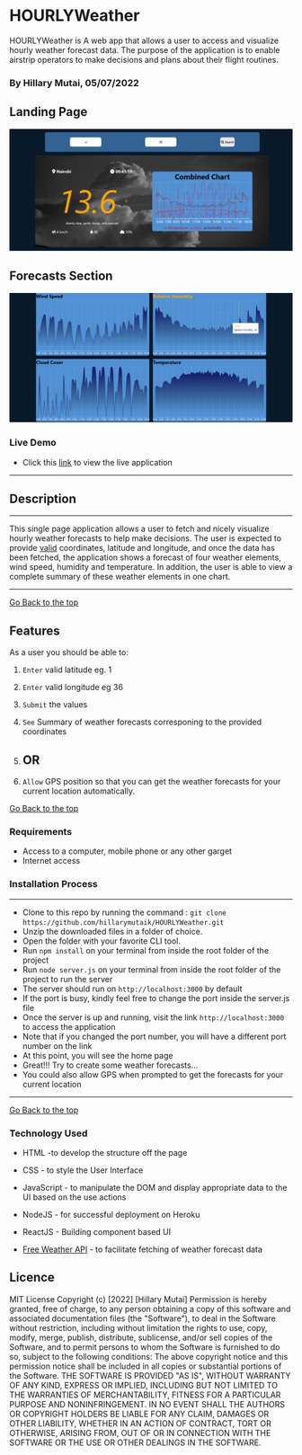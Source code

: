 # HOURLYWeather

HOURLYWeather is A web app that allows a user to access and visualize hourly weather forecast data. The purpose of the application is to enable airstrip operators to make decisions and plans about their flight routines.

### By Hillary Mutai, 05/07/2022

## Landing Page

![image](./src/assets/images/cyweather-home.png)

## Forecasts Section

![image](./src/assets/images/cyweather-forecasts.png)

### Live Demo

- Click this [link](https://HOURLYWeather.herokuapp.com/) to view the live application
  
****


## Description

****
This single page application allows a user to fetch and nicely visualize hourly weather forecasts to help make decisions. The user is expected to provide [valid](https://gis.stackexchange.com/questions/88298/what-is-the-max-latitude-and-longitude-values-possible) coordinates, latitude and longitude, and once the data has been fetched, the application shows a forecast of four weather elements, wind speed, humidity and temperature. In addition, the user is able to view a complete summary of these weather elements in one chart.
****

[Go Back to the top](#HOURLYWeather)

## Features

As a user you should be able to:

1. `Enter`  valid latitude eg. 1
2. `Enter` valid longitude eg 36
3. `Submit` the values
4. `See` Summary of weather forecasts corresponing to the provided coordinates

5. ## OR

6. `Allow` GPS position so that you can get the weather forecasts for your current location automatically.

[Go Back to the top](#HOURLYWeather)

### Requirements

- Access to  a computer, mobile phone or any other garget
- Internet access

### Installation Process

****

- Clone to this repo by running the command : `git clone https://github.com/hillarymutaik/HOURLYWeather.git`
- Unzip the downloaded files in a folder of choice.
- Open the folder with your favorite CLI tool.
- Run `npm install` on your terminal from inside the root folder of the project
- Run `node server.js` on your terminal from inside the root folder of the project to run the server
- The server should run on `http://localhost:3000` by default
- If the port is busy, kindly feel free to change the port inside the server.js file
- Once the server is up and running, visit the link  `http://localhost:3000` to access the application
- Note that if you changed the port number, you will have a different port number on the link
- At this point, you will see the home page
- Great!!! Try to create some weather forecasts...
- You could also allow GPS when prompted to get the forecasts for your current location

 ****
[Go Back to the top](#HOURLYWeather)

### Technology  Used

- HTML -to develop the structure off the page

- CSS - to style the User Interface
- JavaScript - to manipulate the DOM and display appropriate data to the UI based on the use actions
- NodeJS - for successful deployment on Heroku
- ReactJS - Building component based UI
- [Free Weather API](https://open-meteo.com/en) - to facilitate fetching of weather forecast data



## Licence

MIT License
Copyright (c) [2022] [Hillary Mutai]
Permission is hereby granted, free of charge, to any person obtaining a copy
of this software and associated documentation files (the "Software"), to deal
in the Software without restriction, including without limitation the rights
to use, copy, modify, merge, publish, distribute, sublicense, and/or sell
copies of the Software, and to permit persons to whom the Software is
furnished to do so, subject to the following conditions:
The above copyright notice and this permission notice shall be included in all
copies or substantial portions of the Software.
THE SOFTWARE IS PROVIDED "AS IS", WITHOUT WARRANTY OF ANY KIND, EXPRESS OR
IMPLIED, INCLUDING BUT NOT LIMITED TO THE WARRANTIES OF MERCHANTABILITY,
FITNESS FOR A PARTICULAR PURPOSE AND NONINFRINGEMENT. IN NO EVENT SHALL THE
AUTHORS OR COPYRIGHT HOLDERS BE LIABLE FOR ANY CLAIM, DAMAGES OR OTHER
LIABILITY, WHETHER IN AN ACTION OF CONTRACT, TORT OR OTHERWISE, ARISING FROM,
OUT OF OR IN CONNECTION WITH THE SOFTWARE OR THE USE OR OTHER DEALINGS IN THE
SOFTWARE.

